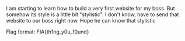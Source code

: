 I am starting to learn how to build a very first website for my boss. 
But somehow its style is a little bit "stylistic". I don't know, have to send that website to our boss right now.
Hope he can know that stylistic

Flag format: FIA{th1ng_y0u_f0und}
